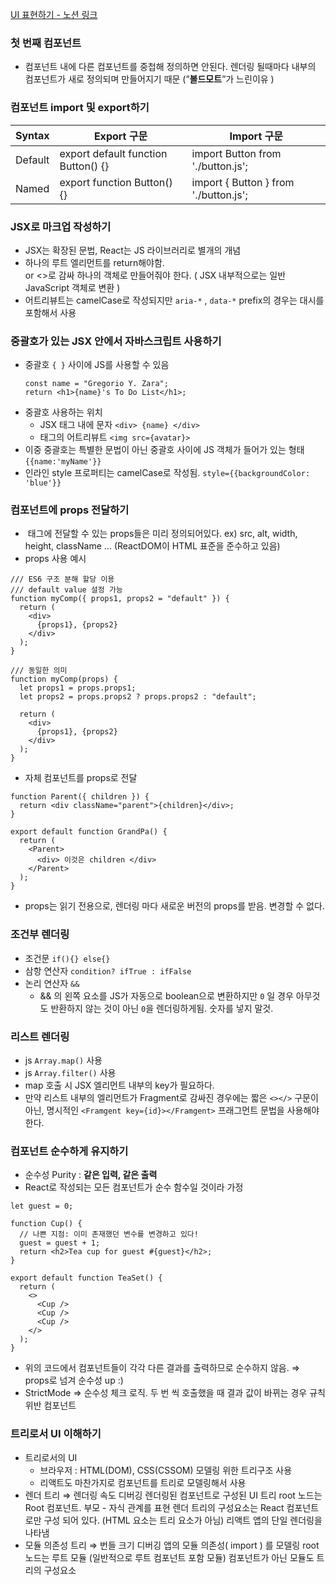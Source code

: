 [UI 표현하기 - 노션 링크](https://cooing-dust-8b6.notion.site/describing-the-ui-0ab8404f19a345ddb119b4f1d5af80cb)

### 첫 번째 컴포넌트

- 컴포넌트 내에 다른 컴포넌트를 중첩해 정의하면 안된다. 렌더링 될때마다 내부의 컴포넌트가 새로 정의되며 만들어지기 때문 (”**볼드모트**”가 느린이유 )

### 컴포넌트 import 및 export하기

| Syntax  | Export 구문                         | Import 구문                           |
| ------- | ----------------------------------- | ------------------------------------- |
| Default | export default function Button() {} | import Button from './button.js';     |
| Named   | export function Button() {}         | import { Button } from './button.js'; |

### JSX로 마크업 작성하기

- JSX는 확장된 문법, React는 JS 라이브러리로 별개의 개념
- 하나의 루트 엘리먼트를 return해야함. <div> or <>로 감싸 하나의 객체로 만들어줘야 한다.
  ( JSX 내부적으로는 일반 JavaScript 객체로 변환 )
- 어트리뷰트는 camelCase로 작성되지만 `aria-*` , `data-*` prefix의 경우는 대시를 포함해서 사용

### 중괄호가 있는 JSX 안에서 자바스크립트 사용하기

- 중괄호 `{ }` 사이에 JS를 사용할 수 있음
  ```tsx
  const name = "Gregorio Y. Zara";
  return <h1>{name}'s To Do List</h1>;
  ```
- 중괄호 사용하는 위치
  - JSX 태그 내에 문자 `<div> {name} </div>`
  - 태그의 어트리뷰트 `<img src={avatar}>`
- 이중 중괄호는 특별한 문법이 아닌 중괄호 사이에 JS 객체가 들어가 있는 형태 `{{name:'myName'}}`
- 인라인 style 프로퍼티는 camelCase로 작성됨. `style={{backgroundColor: 'blue'}}`

### 컴포넌트에 props 전달하기

- <img> 태그에 전달할 수 있는 props들은 미리 정의되어있다. ex) src, alt, width, height, className … (ReactDOM이 HTML 표준을 준수하고 있음)
- props 사용 예시

```tsx
/// ES6 구조 분해 할당 이용
/// default value 설정 가능
function myComp({ props1, props2 = "default" }) {
  return (
    <div>
      {props1}, {props2}
    </div>
  );
}

/// 동일한 의미
function myComp(props) {
  let props1 = props.props1;
  let props2 = props.props2 ? props.props2 : "default";

  return (
    <div>
      {props1}, {props2}
    </div>
  );
}
```

- 자체 컴포넌트를 props로 전달

```tsx
function Parent({ children }) {
  return <div className="parent">{children}</div>;
}

export default function GrandPa() {
  return (
    <Parent>
      <div> 이것은 children </div>
    </Parent>
  );
}
```

- props는 읽기 전용으로, 렌더링 마다 새로운 버전의 props를 받음. 변경할 수 없다.

### 조건부 렌더링

- 조건문 `if(){} else{}`
- 삼항 연산자 `condition? ifTrue : ifFalse`
- 논리 연산자 `&&`
  - && 의 왼쪽 요소를 JS가 자동으로 boolean으로 변환하지만 `0` 일 경우 아무것도 반환하지 않는 것이 아닌 `0`을 렌더링하게됨. 숫자를 넣지 말것.

### 리스트 렌더링

- js `Array.map()` 사용
- js `Array.filter()` 사용
- map 호출 시 JSX 엘리먼트 내부의 key가 필요하다.
- 만약 리스트 내부의 엘리먼트가 Fragment로 감싸진 경우에는 짧은 `<></>` 구문이 아닌, 명시적인 `<Framgent key={id}></Framgent>` 프래그먼트 문법을 사용해야한다.

### 컴포넌트 순수하게 유지하기

- 순수성 Purity : **같은 입력, 같은 출력**
- React로 작성되는 모든 컴포넌트가 순수 함수일 것이라 가정

```tsx
let guest = 0;

function Cup() {
  // 나쁜 지점: 이미 존재했던 변수를 변경하고 있다!
  guest = guest + 1;
  return <h2>Tea cup for guest #{guest}</h2>;
}

export default function TeaSet() {
  return (
    <>
      <Cup />
      <Cup />
      <Cup />
    </>
  );
}
```

- 위의 코드에서 <Cup /> 컴포넌트들이 각각 다른 결과를 출력하므로 순수하지 않음. ⇒ props로 넘겨 순수성 up :)
- StrictMode ⇒ 순수성 체크 로직. 두 번 씩 호출했을 때 결과 값이 바뀌는 경우 규칙 위반 컴포넌트

### 트리로서 UI 이해하기

- 트리로서의 UI
  - 브라우저 : HTML(DOM), CSS(CSSOM) 모델링 위한 트리구조 사용
  - 리액트도 마찬가지로 컴포넌트를 트리로 모델링해서 사용
- 렌더 트리 ⇒ 렌더링 속도 디버깅
  렌더링된 컴포넌트로 구성된 UI 트리
  root 노드는 Root 컴포넌트. 부모 - 자식 관계를 표현
  렌더 트리의 구성요소는 React 컴포넌트로만 구성 되어 있다. (HTML 요소는 트리 요소가 아님)
  리액트 앱의 단일 렌더링을 나타냄
- 모듈 의존성 트리 ⇒ 번들 크기 디버깅
  앱의 모듈 의존성( import ) 를 모델링
  root 노드는 루트 모듈 (일반적으로 루트 컴포넌트 포함 모듈)
  컴포넌트가 아닌 모듈도 트리의 구성요소
